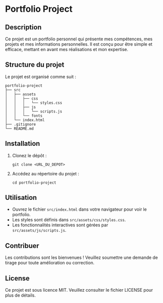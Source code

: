 # Portfolio Project

## Description
Ce projet est un portfolio personnel qui présente mes compétences, mes projets et mes informations personnelles. Il est conçu pour être simple et efficace, mettant en avant mes réalisations et mon expertise.

## Structure du projet
Le projet est organisé comme suit :

```
portfolio-project
├── src
│   ├── assets
│   │   ├── css
│   │   │   └── styles.css
│   │   ├── js
│   │   │   └── scripts.js
│   │   └── fonts
│   └── index.html
├── .gitignore
└── README.md
```

## Installation
1. Clonez le dépôt :
   ```
   git clone <URL_DU_DEPOT>
   ```
2. Accédez au répertoire du projet :
   ```
   cd portfolio-project
   ```

## Utilisation
- Ouvrez le fichier `src/index.html` dans votre navigateur pour voir le portfolio.
- Les styles sont définis dans `src/assets/css/styles.css`.
- Les fonctionnalités interactives sont gérées par `src/assets/js/scripts.js`.

## Contribuer
Les contributions sont les bienvenues ! Veuillez soumettre une demande de tirage pour toute amélioration ou correction.

## License
Ce projet est sous licence MIT. Veuillez consulter le fichier LICENSE pour plus de détails.